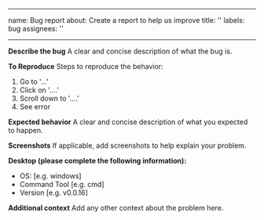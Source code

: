 ---
name: Bug report
about: Create a report to help us improve
title: ''
labels: bug
assignees: ''

 ---

**Describe the bug**
A clear and concise description of what the bug is.

**To Reproduce**
Steps to reproduce the behavior:
1. Go to '...'
2. Click on '....'
3. Scroll down to '....'
4. See error

**Expected behavior**
A clear and concise description of what you expected to happen.

**Screenshots**
If applicable, add screenshots to help explain your problem.

**Desktop (please complete the following information):**
 - OS: [e.g. windows]
 - Command Tool [e.g. cmd]
 - Version [e.g. v0.0.16]

**Additional context**
Add any other context about the problem here.